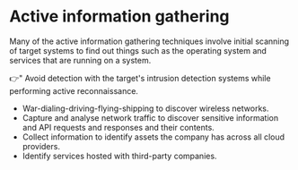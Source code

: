 # Active information gathering

Many of the active information gathering techniques involve initial scanning of target systems to find out things
such as the operating system and services that are running on a system.

👉" Avoid detection with the target's intrusion detection systems while performing active reconnaissance.

* War-dialing-driving-flying-shipping to discover wireless networks.
* Capture and analyse network traffic to discover sensitive information and API requests and responses and their
contents.
* Collect information to identify assets the company has across all cloud providers.
* Identify services hosted with third-party companies.